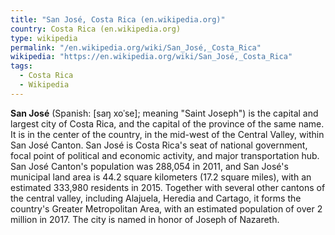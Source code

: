 ```yaml
---
title: "San José, Costa Rica (en.wikipedia.org)"
country: Costa Rica (en.wikipedia.org)
type: wikipedia
permalink: "/en.wikipedia.org/wiki/San_José,_Costa_Rica"
wikipedia: "https://en.wikipedia.org/wiki/San_José,_Costa_Rica"
tags:
  - Costa Rica
  - Wikipedia
---
```

**San José** (Spanish: [saŋ xoˈse]; meaning "Saint Joseph") is the capital and largest city of Costa Rica, and the capital of the province of the same name. It is in the center of the country, in the mid-west of the Central Valley, within San José Canton. San José is Costa Rica's seat of national government, focal point of political and economic activity, and major transportation hub. San José Canton's population was 288,054 in 2011, and San José's municipal land area is 44.2 square kilometers (17.2 square miles), with an estimated 333,980 residents in 2015. Together with several other cantons of the central valley, including Alajuela, Heredia and Cartago, it forms the country's Greater Metropolitan Area, with an estimated population of over 2 million in 2017. The city is named in honor of Joseph of Nazareth.